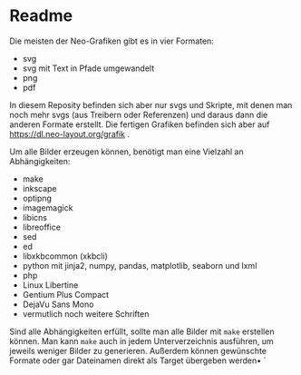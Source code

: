 # Readme

Die meisten der Neo-Grafiken gibt es in vier Formaten:
 - svg
 - svg mit Text in Pfade umgewandelt
 - png
 - pdf

In diesem Reposity befinden sich aber nur svgs und Skripte, mit denen man noch
mehr svgs (aus Treibern oder Referenzen) und daraus dann die anderen Formate
erstellt. Die fertigen Grafiken befinden sich aber auf
    https://dl.neo-layout.org/grafik .
    
Um alle Bilder erzeugen können, benötigt man eine Vielzahl an Abhängigkeiten:
 - make
 - inkscape
 - optipng
 - imagemagick
 - libicns
 - libreoffice
 - sed
 - ed
 - libxkbcommon (xkbcli)
 - python mit jinja2, numpy, pandas, matplotlib, seaborn und lxml
 - php
 - Linux Libertine
 - Gentium Plus Compact
 - DejaVu Sans Mono
 - vermutlich noch weitere Schriften
 
Sind alle Abhängigkeiten erfüllt, sollte man alle Bilder mit `make` erstellen
können.  Man kann `make` auch in jedem Unterverzeichnis ausführen, um jeweils
weniger Bilder zu generieren.  Außerdem können gewünschte Formate oder gar
Dateinamen direkt als Target übergeben werden•
`
